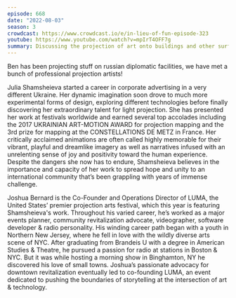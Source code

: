 ```yaml
---
episode: 668
date: "2022-08-03"
season: 3
crowdcast: https://www.crowdcast.io/e/in-lieu-of-fun-episode-323
youtube: https://www.youtube.com/watch?v=mpIrT4OFF7g
summary: Discussing the projection of art onto buildings and other surfaces
---
```

Ben has been projecting stuff on russian diplomatic facilities, we have met a bunch of professional projection artists!

Julia Shamsheieva started a career in corporate advertising in a very different Ukraine. Her dynamic imagination soon drove to much more experimental forms of design, exploring different technologies before finally discovering her extraordinary talent for light projection. She has presented her work at festivals worldwide and earned several top accolades including the 2017 UKRAINIAN ART-MOTION AWARD for projection mapping and the 3rd prize for mapping at the CONSTELLATIONS DE METZ in France. Her critically acclaimed animations are often called highly memorable for their vibrant, playful and dreamlike imagery as well as narratives infused with an unrelenting sense of joy and positivity toward the human experience. Despite the dangers she now has to endure, Shamsheieva believes in the importance and capacity of her work to spread hope and unity to an international community that’s been grappling with years of immense challenge.

Joshua Bernard is the Co-Founder and Operations Director of LUMA, the United States’ premier projection arts festival, which this year is featuring Shamsheieva's work. Throughout his varied career, he’s worked as a major events planner, community revitalization advocate, videographer, software developer & radio personality. His winding career path began with a youth in Northern New Jersey, where he fell in love with the wildly diverse arts scene of NYC. After graduating from Brandeis U with a degree in American Studies & Theatre, he pursued a passion for radio at stations in Boston & NYC. But it was while hosting a morning show in Binghamton, NY he discovered his love of small towns. Joshua’s passionate advocacy for downtown revitalization eventually led to co-founding LUMA, an event dedicated to pushing the boundaries of storytelling at the intersection of art & technology.

